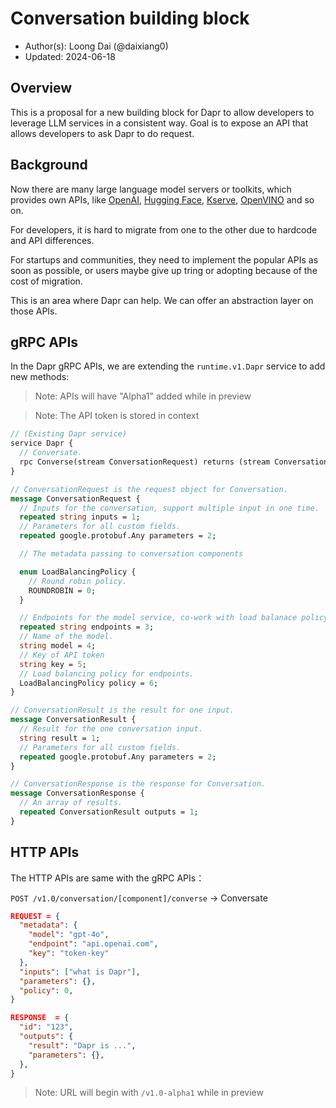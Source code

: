 # Conversation building block

* Author(s): Loong Dai (@daixiang0)
* Updated: 2024-06-18

## Overview

This is a proposal for a new building block for Dapr to allow developers to leverage LLM services in a consistent way. Goal is to expose an API that allows developers to ask Dapr to do request.

## Background

Now there are many large language model servers or toolkits, which provides own APIs, like [OpenAI](https://openai.com/), [Hugging Face](https://huggingface.co/), [Kserve](https://kserve.github.io/website/latest/), [OpenVINO](https://docs.openvino.ai/) and so on.

For developers, it is hard to migrate from one to the other due to hardcode and API differences.

For startups and communities, they need to implement the popular APIs as soon as possible, or users maybe give up tring or adopting because of the cost of migration.

This is an area where Dapr can help. We can offer an abstraction layer on those APIs.

## gRPC APIs

In the Dapr gRPC APIs, we are extending the `runtime.v1.Dapr` service to add new methods:

> Note: APIs will have "Alpha1" added while in preview

> Note: The API token is stored in context

```proto
// (Existing Dapr service)
service Dapr {
  // Conversate.
  rpc Converse(stream ConversationRequest) returns (stream ConversationResponse);
}

// ConversationRequest is the request object for Conversation.
message ConversationRequest {
  // Inputs for the conversation, support multiple input in one time.
  repeated string inputs = 1;
  // Parameters for all custom fields.
  repeated google.protobuf.Any parameters = 2;

  // The metadata passing to conversation components

  enum LoadBalancingPolicy {
    // Round robin policy.
    ROUNDROBIN = 0;
  }

  // Endpoints for the model service, co-work with load balanace policy.
  repeated string endpoints = 3;
  // Name of the model.
  string model = 4;
  // Key of API token
  string key = 5;
  // Load balancing policy for endpoints.
  LoadBalancingPolicy policy = 6;
}

// ConversationResult is the result for one input.
message ConversationResult {
  // Result for the one conversation input.
  string result = 1;
  // Parameters for all custom fields.
  repeated google.protobuf.Any parameters = 2;
}

// ConversationResponse is the response for Conversation.
message ConversationResponse {
  // An array of results.
  repeated ConversationResult outputs = 1;
}
```

## HTTP APIs

The HTTP APIs are same with the gRPC APIs：

`POST /v1.0/conversation/[component]/converse` -> Conversate

```json
REQUEST = {
  "metadata": {
    "model": "gpt-4o",
    "endpoint": "api.openai.com",
    "key": "token-key"
  },
  "inputs": ["what is Dapr"],
  "parameters": {},
  "policy": 0,
}

RESPONSE  = {
  "id": "123",
  "outputs": {
    "result": "Dapr is ...",
    "parameters": {},
  },
}
```

> Note: URL will begin with `/v1.0-alpha1` while in preview
